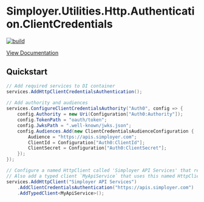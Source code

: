 Simployer.Utilities.Http.Authentication.ClientCredentials
==============================================================

[![build](https://github.com/simployer/Simployer.Utilities.Http.Authentication.ClientCredentials/actions/workflows/build-deploy.yaml/badge.svg)](https://github.com/simployer/Simployer.Utilities.Http.Authentication.ClientCredentials/actions/workflows/build-deploy.yaml)

[View Documentation](https://simployer.github.io/Simployer.Utilities.Http.Authentication.ClientCredentials)

Quickstart
---------------------
```csharp
// Add required services to DI container
services.AddHttpClientCredentialsAuthentication();
 
// Add authority and audiences
services.ConfigureClientCredentialsAuthority("Auth0", config => {
    config.Authority = new Uri(Configuration["Auth0:Authority"]);
    config.TokenPath = "oauth/token";
    config.JwksPath = ".well-known/jwks.json";
    config.Audiences.Add(new ClientCredentialsAudienceConfiguration {
        Audience = "https://apis.simployer.com";
        ClientId = Configuration["Auth0:ClientId"];
        ClientSecret = Configuration["Auth0:ClientSecret"];
    });
});

// Configure a named HttpClient called 'Simployer API Services' that require client credentials authentication against the `https://apis.simployer.com` audience.
// Also add a typed client `MyApiService` that uses this named HttpClient
services.AddHttpClient("Simployer API Services")
    .AddClientCredentialsAuthentication("https://apis.simployer.com")
    .AddTypedClient<MyApiService>();
```
